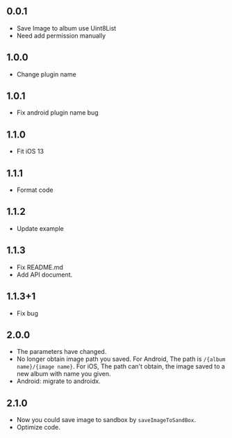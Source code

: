 ## 0.0.1
* Save Image to album use Uint8List
* Need add permission manually

## 1.0.0
* Change plugin name

## 1.0.1
* Fix android plugin name bug

## 1.1.0
* Fit iOS 13

## 1.1.1
* Format code

## 1.1.2
* Update example

## 1.1.3
* Fix README.md
* Add API document.

## 1.1.3+1
* Fix bug

## 2.0.0
* The parameters have changed.
* No longer obtain image path you saved.
For Android, The path is <code>/{album name}/{image name}</code>.
For iOS, The path can't obtain, the image saved to a new album with name you given.
* Android: migrate to androidx.

## 2.1.0
* Now you could save image to sandbox by `saveImageToSandBox`.
* Optimize code.
